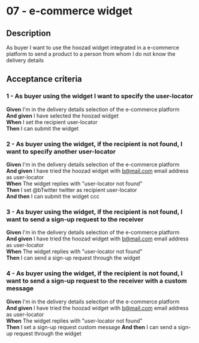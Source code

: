 # 07 - e-commerce widget

## Description
As buyer I want to use the hoozad widget integrated in a e-commerce platform to send a product to a person from whom I do not know the delivery details

## Acceptance criteria

### 1 - As buyer using the widget I want to specify the user-locator

**Given** I'm in the delivery details selection of the e-commerce platform  
**And given** I have selected the hoozad widget  
**When** I set the recipient user-locator  
**Then** I can submit the widget  

### 2 - As buyer using the widget, if the recipient is not found, I want to specify another user-locator

**Given** I'm in the delivery details selection of the e-commerce platform  
**And given** I have tried the hoozad widget with b@mail.com email address as user-locator  
**When** The widget replies with "user-locator not found"  
**Then** I set @bTwitter twitter as recipient user-locator  
**And then** I can submit the widget  ccc

### 3 - As buyer using the widget, if the recipient is not found, I want to send a sign-up request to the receiver

**Given** I'm in the delivery details selection of the e-commerce platform  
**And given** I have tried the hoozad widget with b@mail.com email address as user-locator  
**When** The widget replies with "user-locator not found"  
**Then** I can send a sign-up request through the widget  

### 4 - As buyer using the widget, if the recipient is not found, I want to send a sign-up request to the receiver with a custom message

**Given** I'm in the delivery details selection of the e-commerce platform  
**And given** I have tried the hoozad widget with b@mail.com email address as user-locator  
**When** The widget replies with "user-locator not found"  
**Then** I set a sign-up request custom message 
**And then** I can send a sign-up request through the widget  
